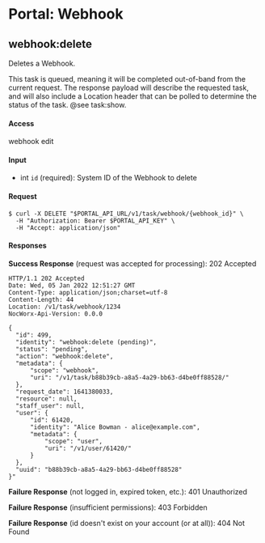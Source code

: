 # Portal: Webhook

## webhook:delete
Deletes a Webhook.

This task is queued, meaning it will be completed out-of-band from the current request. The response payload will describe the requested task, and will also include a Location header that can be polled to determine the status of the task. @see task:show.

#### Access
webhook edit

#### Input
- int `id` (required): System ID of the Webhook to delete

#### Request
```
$ curl -X DELETE "$PORTAL_API_URL/v1/task/webhook/{webhook_id}" \
  -H "Authorization: Bearer $PORTAL_API_KEY" \
  -H "Accept: application/json"
```

#### Responses
**Success Response** (request was accepted for processing): 202 Accepted
```
HTTP/1.1 202 Accepted
Date: Wed, 05 Jan 2022 12:51:27 GMT
Content-Type: application/json;charset=utf-8
Content-Length: 44
Location: /v1/task/webhook/1234
NocWorx-Api-Version: 0.0.0

{
  "id": 499,
  "identity": "webhook:delete (pending)",
  "status": "pending",
  "action": "webhook:delete",
  "metadata": {
      "scope": "webhook",
      "uri": "/v1/task/b88b39cb-a8a5-4a29-bb63-d4be0ff88528/"
  },
  "request_date": 1641380033,
  "resource": null,
  "staff_user": null,
  "user": {
      "id": 61420,
      "identity": "Alice Bowman - alice@example.com",
      "metadata": {
          "scope": "user",
          "uri": "/v1/user/61420/"
      }
  },
  "uuid": "b88b39cb-a8a5-4a29-bb63-d4be0ff88528"
}"
```

**Failure Response** (not logged in, expired token, etc.): 401 Unauthorized

**Failure Response** (insufficient permissions): 403 Forbidden

**Failure Response** (id doesn't exist on your account (or at all)): 404 Not Found
